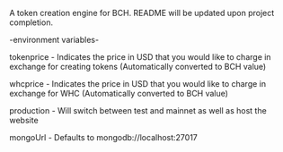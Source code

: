 A token creation engine for BCH.  README will be updated upon project completion.

-environment variables-

tokenprice - Indicates the price in USD that you would like to charge in exchange for creating tokens (Automatically converted to BCH value)

whcprice - Indicates the price in USD that you would like to charge in exchange for WHC (Automatically converted to BCH value)

production - Will switch between test and mainnet as well as host the website

mongoUrl - Defaults to mongodb://localhost:27017
